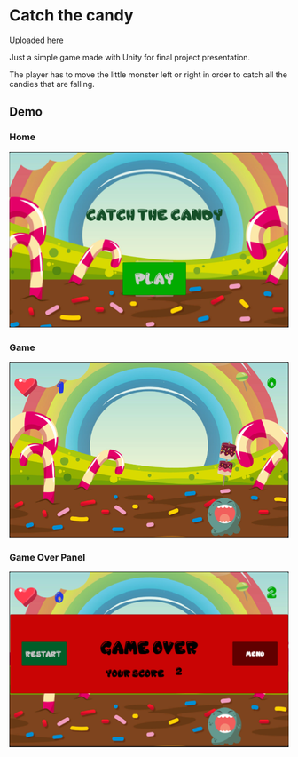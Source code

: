 # Catch the candy

Uploaded [here](https://simmer.io/@luigib/candymonster)

Just a simple game made with Unity for final project presentation.

The player has to move the little monster left or right in order to catch all the candies that are falling.

## Demo

### Home

![Home](./demo/home.png)

### Game

![Game](./demo/gameplay.png)

### Game Over Panel

![Game Over](./demo/gameover.png)

